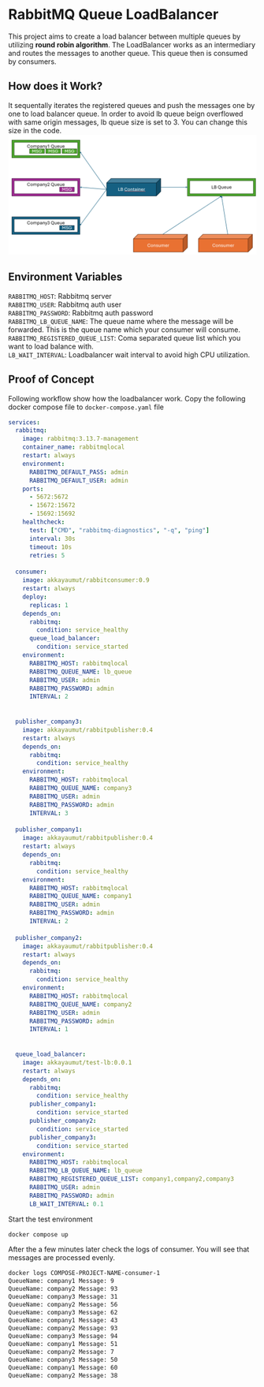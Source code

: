 # RabbitMQ Queue LoadBalancer
This project aims to create a load balancer between multiple queues by utilizing **round robin algorithm**. The LoadBalancer works as an intermediary and routes the messages to another queue. This queue then is consumed by consumers.
## How does it Work?
It sequentally iterates the registered queues and push the messages one by one to load balancer queue. In order to avoid lb queue beign overflowed with same origin messages, lb queue size is set to 3. You can change this size in the code.
![Diagram shows how load balancer works. ](rsc/lb.png)
## Environment Variables
`RABBITMQ_HOST`: Rabbitmq server<br />
`RABBITMQ_USER`: Rabbitmq auth user<br />
`RABBITMQ_PASSWORD`: Rabbitmq auth password<br />
`RABBITMQ_LB_QUEUE_NAME`: The queue name where the message will be forwarded. This is the queue name which your consumer will consume.<br />
`RABBITMQ_REGISTERED_QUEUE_LIST`: Coma separated queue list which you want to load balance with.<br />
`LB_WAIT_INTERVAL`: Loadbalancer wait interval to avoid high CPU utilization.
## Proof of Concept
Following workflow show how the loadbalancer work. Copy the following docker compose file to `docker-compose.yaml` file

```yaml
services:
  rabbitmq:
    image: rabbitmq:3.13.7-management
    container_name: rabbitmqlocal
    restart: always
    environment:
      RABBITMQ_DEFAULT_PASS: admin
      RABBITMQ_DEFAULT_USER: admin
    ports:
      - 5672:5672
      - 15672:15672
      - 15692:15692
    healthcheck:
      test: ["CMD", "rabbitmq-diagnostics", "-q", "ping"]
      interval: 30s
      timeout: 10s
      retries: 5
  
  consumer:
    image: akkayaumut/rabbitconsumer:0.9
    restart: always
    deploy:
      replicas: 1
    depends_on:
      rabbitmq:
        condition: service_healthy
      queue_load_balancer:
        condition: service_started
    environment:
      RABBITMQ_HOST: rabbitmqlocal
      RABBITMQ_QUEUE_NAME: lb_queue
      RABBITMQ_USER: admin
      RABBITMQ_PASSWORD: admin
      INTERVAL: 2


  publisher_company3:
    image: akkayaumut/rabbitpublisher:0.4
    restart: always
    depends_on:
      rabbitmq:
        condition: service_healthy
    environment:
      RABBITMQ_HOST: rabbitmqlocal
      RABBITMQ_QUEUE_NAME: company3
      RABBITMQ_USER: admin
      RABBITMQ_PASSWORD: admin
      INTERVAL: 3
  
  publisher_company1:
    image: akkayaumut/rabbitpublisher:0.4
    restart: always
    depends_on:
      rabbitmq:
        condition: service_healthy
    environment:
      RABBITMQ_HOST: rabbitmqlocal
      RABBITMQ_QUEUE_NAME: company1
      RABBITMQ_USER: admin
      RABBITMQ_PASSWORD: admin
      INTERVAL: 2
  
  publisher_company2:
    image: akkayaumut/rabbitpublisher:0.4
    restart: always
    depends_on:
      rabbitmq:
        condition: service_healthy
    environment:
      RABBITMQ_HOST: rabbitmqlocal
      RABBITMQ_QUEUE_NAME: company2
      RABBITMQ_USER: admin
      RABBITMQ_PASSWORD: admin
      INTERVAL: 1
      
  
  queue_load_balancer:
    image: akkayaumut/test-lb:0.0.1
    restart: always
    depends_on:
      rabbitmq:
        condition: service_healthy
      publisher_company1:
        condition: service_started
      publisher_company2:
        condition: service_started
      publisher_company3:
        condition: service_started
    environment:
      RABBITMQ_HOST: rabbitmqlocal
      RABBITMQ_LB_QUEUE_NAME: lb_queue
      RABBITMQ_REGISTERED_QUEUE_LIST: company1,company2,company3
      RABBITMQ_USER: admin
      RABBITMQ_PASSWORD: admin
      LB_WAIT_INTERVAL: 0.1
  ```

  Start the test environment

```
docker compose up
```
After the a few minutes later check the logs of consumer. You will see that messages are processed evenly.
```
docker logs COMPOSE-PROJECT-NAME-consumer-1
QueueName: company1 Message: 9
QueueName: company2 Message: 93
QueueName: company3 Message: 31
QueueName: company2 Message: 56
QueueName: company3 Message: 62
QueueName: company1 Message: 43
QueueName: company2 Message: 93
QueueName: company3 Message: 94
QueueName: company1 Message: 51
QueueName: company2 Message: 7
QueueName: company3 Message: 50
QueueName: company1 Message: 60
QueueName: company2 Message: 38
```